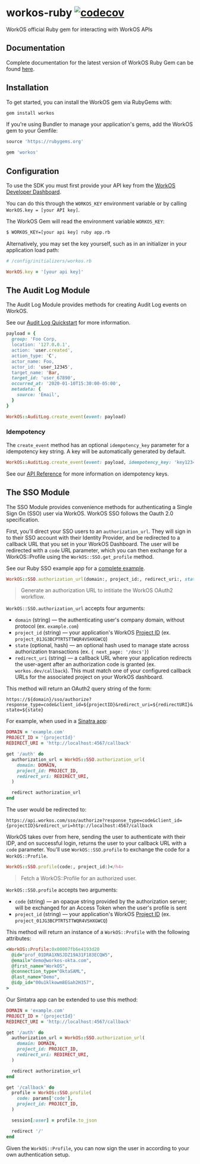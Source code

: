 # workos-ruby [![codecov](https://codecov.io/gh/workos-inc/workos-ruby/branch/master/graph/badge.svg)](https://codecov.io/gh/workos-inc/workos-ruby)

WorkOS official Ruby gem for interacting with WorkOS APIs

## Documentation

Complete documentation for the latest version of WorkOS Ruby Gem can be found [here](https://workos-inc.github.io/workos-ruby/).

## Installation

To get started, you can install the WorkOS gem via RubyGems with:
```ruby
gem install workos
```

If you're using Bundler to manage your application's gems, add the WorkOS gem to your Gemfile:

```ruby
source 'https://rubygems.org'

gem 'workos'
```
## Configuration

To use the SDK you must first provide your API key from the [WorkOS Developer Dashboard](https://dashboard.workos.com/api-keys).

You can do this through the `WORKOS_KEY` environment variable or by calling `WorkOS.key = [your API key]`.

The WorkOS Gem will read the environment variable `WORKOS_KEY`:

```sh
$ WORKOS_KEY=[your api key] ruby app.rb
```

Alternatively, you may set the key yourself, such as in an initializer in your application load path:

```ruby
# /config/initializers/workos.rb

WorkOS.key = '[your api key]'
```

## The Audit Log Module

The Audit Log Module provides methods for creating Audit Log events on
WorkOS.

See our [Audit Log
Quickstart](https://dashboard.workos.com/docs/audit-log/quickstart) for
more information.

```ruby
payload = {
  group: 'Foo Corp,
  location: '127.0.0.1',
  action: 'user.created',
  action_type: 'C',
  actor_name: Foo,
  actor_id: 'user_12345',
  target_name: 'Bar,
  target_id: 'user_67890',
  occurred_at: '2020-01-10T15:30:00-05:00',
  metadata: {
    source: 'Email',
  }
}

WorkOS::AuditLog.create_event(event: payload)
```

### Idempotency

The `create_event` method has an optional `idempotency_key` parameter
for a idempotency key string. A key will be automatically generated by
default.

```ruby
WorkOS::AuditLog.create_event(event: payload, idempotency_key: 'key123456')
```

See our [API
Reference](https://dashboard.workos.com/docs/api-reference#idempotency)
for more information on idempotency keys.


## The SSO Module

The SSO Module provides convenience methods for authenticating a Single Sign On (SSO) user via WorkOS. WorkOS SSO follows the Oauth 2.0 specification.

First, you'll direct your SSO users to an `authorization_url`. They will sign in to their SSO account with their Identity Provider, and be redirected to a
callback URL that you set in your WorkOS Dashboard. The user will be redirected with a `code` URL parameter, which you can then exchange for a WorkOS::Profile
using the `WorkOS::SSO.get_profile` method.

See our Ruby SSO example app for a [complete example](https://github.com/workos-inc/ruby-sso-example).

```ruby
WorkOS::SSO.authorization_url(domain:, project_id:, redirect_uri:, state: {})
```
> Generate an authorization URL to intitiate the WorkOS OAuth2 workflow.

`WorkOS::SSO.authorization_url` accepts four arguments:

- `domain` (string) — the authenticating user's company domain, without protocol (ex. `example.com`)
- `project_id` (string) — your application's WorkOS [Project ID](https://dashboard.workos.com/sso/configuration) (ex. `project_01JG3BCPTRTSTTWQR4VSHXGWCQ`)
- `state` (optional, hash) — an optional hash used to manage state across authorization transactions (ex. `{ next_page: '/docs'}`)
- `redirect_uri` (string) — a callback URL where your application redirects the user-agent after an authorization code is granted (ex. `workos.dev/callback`). This must match one of your configured callback URLs for the associated project on your WorkOS dashboard.

This method will return an OAuth2 query string of the form:

`https://${domain}/sso/authorize?response_type=code&client_id=${projectID}&redirect_uri=${redirectURI}&state=${state}`

For example, when used in a [Sinatra app](http://sinatrarb.com/):

```ruby
DOMAIN = 'example.com'
PROJECT_ID = '{projectId}'
REDIRECT_URI = 'http://localhost:4567/callback'

get '/auth' do
  authorization_url = WorkOS::SSO.authorization_url(
    domain: DOMAIN,
    project_id: PROJECT_ID,
    redirect_uri: REDIRECT_URI,
  )

  redirect authorization_url
end
```

The user would be redirected to:

`https://api.workos.com/sso/authorize?response_type=code&client_id={projectID}&redirect_uri=http://localhost:4567/callback`

WorkOS takes over from here, sending the user to authenticate with their IDP, and on successful login, returns
the user to your callback URL with a `code` parameter. You'll use `WorkOS::SSO.profile` to exchange the
code for a `WorkOS::Profile`.

```ruby
WorkOS::SSO.profile(code:, project_id:)</h4>
```

> Fetch a WorkOS::Profile for an authorized user.

`WorkOS::SSO.profile` accepts two arguments:

- `code` (string) — an opaque string provided by the authorization server; will be exchanged for an Access Token when the user's profile is sent
- `project_id` (string) — your application's WorkOS [Project ID](https://dashboard.workos.com/sso/configuration) (ex. `project_01JG3BCPTRTSTTWQR4VSHXGWCQ`)

This method will return an instance of a `WorkOS::Profile` with the following attributes:

```ruby
<WorkOS::Profile:0x00007fb6e4193d20
  @id="prof_01DRA1XNSJDZ19A31F183ECQW5",
  @email="demo@workos-okta.com",
  @first_name="WorkOS",
  @connection_type="OktaSAML",
  @last_name="Demo",
  @idp_id="00u1klkowm8EGah2H357",
>
```

Our Sintatra app can be extended to use this method:

```ruby
DOMAIN = 'example.com'
PROJECT_ID = '{projectId}'
REDIRECT_URI = 'http://localhost:4567/callback'

get '/auth' do
  authorization_url = WorkOS::SSO.authorization_url(
    domain: DOMAIN,
    project_id: PROJECT_ID,
    redirect_uri: REDIRECT_URI,
  )

  redirect authorization_url
end

get '/callback' do
  profile = WorkOS::SSO.profile(
    code: params['code'],
    project_id: PROJECT_ID,
  )

  session[:user] = profile.to_json

  redirect '/'
end
```

Given the `WorkOS::Profile`, you can now sign the user in according to your own authentication setup.
